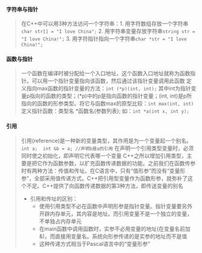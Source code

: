 #### 字符串与指针
> 在C++中可以用3种方法访问一个字符串：1. 用字符数组存放一个字符串``char str[] = "I love China";`` 2. 用字符串变量存放字符串``string str = "I love China!";`` 3. 用字符指针指向一个字符串``char *str = "I love China!";``

#### 函数与指针
> 一个函数在编译时被分配给一个入口地址，这个函数入口地址就称为函数指针。可以用一个指针变量指向该函数，然后通过该指针变量调用此函数
> 定义指向max函数的指针变量的方法：``int (*p)(int, int);`` 其中int为指针变量p指向的函数的类型；(*p)中的p是指向函数的指针变量；(int, int)是p所指向的函数的形参类型。将它与函数max的原型比较：``int max(int, int)``
> 定义指针函数：类型名 *函数名(参数列表); 如：``int *a(int x, int y);``

#### 引用
> 引用(reference)是一种新的变量类型，其作用是为一个变量起一个别名。``int a;  int &b = a; //声明b是a的引用`` 在声明一个引用类型变量时，必须同时使之初始化，即声明它代表哪一个变量
> C++之所以增加引用类型，主要是把它作为函数参数，以扩充函数传递数据的功能。之前我们在函数传参时有两种方法：传值和传址。在C语言中，只有“值形参”而没有“变量形参”，全部采用值传递方式。C++把引用型变量作为函数形参，就弥补了这个不足。C++提供了向函数传递数据的第3种方法，即传送变量的别名
> - 引用和传址的区别：
>   - 使用引用类型不必在函数中声明形参是指针变量。指针变量要另外开辟内存单元，其内容是地址。而引用变量不是一个独立的变量，不单独占内存单元
>   - 在main函数中调用函数时，实参不必用变量的地址(在变量名前加&)，而直接用变量名。系统向形参传递的是实参的地址而不是值
>   - 这种传递方式相当于Pascal语言中的“变量形参”
